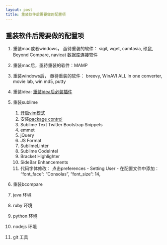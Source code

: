 ```yaml
---
layout: post
title: 重装软件后需要做的配置项
---
```


## 重装软件后需要做的配置项
1. 重装mac或者windows， 亟待重装的软件： sigil, wget, camtasia, 硕鼠, Beyond Compare, navicat 数据库连接软件

2. 重装mac后，亟待重装的软件：MAMP

3. 重装windows后， 亟待重装的软件： breevy, WinAVI ALL In one converter, movie lab, win md5, putty

1. 重装idea: [重装idea后必装插件](/all/web/ideas/2014/04/14/reinstall-idea-plugins.html)

2. 重装sublime

    1. [开启vim模式](https://www.sublimetext.com/docs/2/vintage.html)
    2. 安装[package control](/all/web/osx/2014/10/29/mac-sublime3-sidebar-font.html)
    3. Sublime Text Twitter Bootstrap Snippets
    4. emmet
    5. jQuery
    6. JS Format
    7. SublimeLinter
    8. Sublime CodeIntel
    9. Bracket Highlighter
    10. SideBar Enhancements　
    11. 代码字体修改：
        点击preferences - Setting User - 在配置文件中添加：
        “font_face”: “Consolas”,
        “font_size”: 14,

3. 重装bcompare

4. java 环境

5. ruby 环境

6. python 环境

7. nodejs 环境

8. git 工具